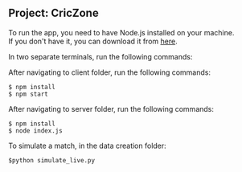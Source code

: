 ## Project: CricZone ##

To run the app, you need to have Node.js installed on your machine. \
If you don't have it, you can download it from [here](https://nodejs.org/en/).

In two separate terminals, run the following commands:

After navigating to client folder, run the following commands:

```
$ npm install
$ npm start
```

After navigating to server folder, run the following commands:

```
$ npm install
$ node index.js
```

To simulate a match, in the data creation folder:

```
$python simulate_live.py
```
